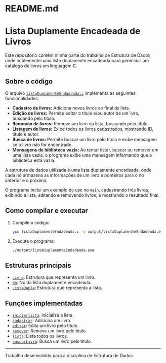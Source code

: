# README.md
# Lista Duplamente Encadeada de Livros

Este repositório contém minha parte do trabalho de Estrutura de Dados, onde implementei uma lista duplamente encadeada para gerenciar um catálogo de livros em linguagem C.

## Sobre o código


O arquivo [`listaDuplamenteEndadeada.c`](listaDuplamenteEndadeada.c) implementa as seguintes funcionalidades:

- **Cadastro de livros:** Adiciona novos livros ao final da lista.
- **Edição de livros:** Permite editar o título e/ou autor de um livro, buscando pelo título.
- **Remoção de livros:** Remove um livro da lista, buscando pelo título.
- **Listagem de livros:** Exibe todos os livros cadastrados, mostrando ID, título e autor.
- **Busca de livros:** Permite buscar um livro pelo título e exibe mensagem se o livro não for encontrado.
- **Mensagens de biblioteca vazia:** Ao tentar listar, buscar ou remover em uma lista vazia, o programa exibe uma mensagem informando que a biblioteca está vazia.

A estrutura de dados utilizada é uma lista duplamente encadeada, onde cada nó armazena as informações de um livro e ponteiros para o nó anterior e o próximo.

O programa inclui um exemplo de uso no `main`, cadastrando três livros, exibindo a lista, editando e removendo livros, e mostrando o resultado final.

## Como compilar e executar

1. Compile o código:
   ```sh
   gcc listaDuplamenteEndadeada.c -o output/listaDuplamenteEndadeada.exe
   ```

2. Execute o programa:
   ```sh
   ./output/listaDuplamenteEndadeada.exe
   ```

## Estruturas principais

- [`Livro`](listaDuplamenteEndadeada.c): Estrutura que representa um livro.
- [`No`](listaDuplamenteEndadeada.c): Nó da lista duplamente encadeada.
- [`ListaDupla`](listaDuplamenteEndadeada.c): Estrutura que representa a lista.

## Funções implementadas

- [`iniciarlista`](listaDuplamenteEndadeada.c): Inicializa a lista.
- [`cadastrar`](listaDuplamenteEndadeada.c): Adiciona um livro.
- [`editar`](listaDuplamenteEndadeada.c): Edita um livro pelo título.
- [`remover`](listaDuplamenteEndadeada.c): Remove um livro pelo título.
- [`lista`](listaDuplamenteEndadeada.c): Lista todos os livros.
- [`buscarLivro`](listaDuplamenteEndadeada.c): Busca um livro pelo título.

---
Trabalho desenvolvido para a disciplina de Estrutura de Dados.